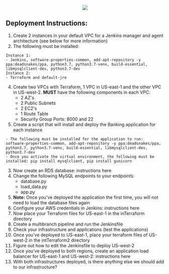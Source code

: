 <p align="center">
<img src="https://github.com/kura-labs-org/kuralabs_deployment_1/blob/main/Kuralogo.png">
</p>

## Deployment Instructions:
1. Create 2 instances in your default VPC for a Jenkins manager and agent architecture (see below for more information)
2. The following must be installed:
```
Instance 1:
- Jenkins, software-properties-common, add-apt-repository -y ppa:deadsnakes/ppa, python3.7, python3.7-venv, build-essential, libmysqlclient-dev, python3.7-dev
Instance 2:
- Terraform and default-jre
```
4. Create two VPCs with Terraform, 1 VPC in US-east-1 and the other VPC in US-west-2. **MUST** have the following components in each VPC:
    - 2 AZ's
    - 2 Public Subnets
    - 2 EC2's
    - 1 Route Table
    - Security Group Ports: 8000 and 22     
5. Create a script that will install and deploy the Banking application for each instance
```
- The following must be installed for the application to run: software-properties-common, add-apt-repository -y ppa:deadsnakes/ppa, python3.7, python3.7-venv, build-essential, libmysqlclient-dev, python3.7-dev
- Once you activate the virtual environment, the following must be installed: pip install mysqlclient, pip install gunicorn
```
3. Now create an RDS database: instructions here
4. Change the following MySQL endpoints to your endpoints:
   - database.py
   - load_data.py
   - app.py
4. **Note:** Once you've deployed the application the first time, you will not need to load the database files again
5. Configure your AWS credentials in Jenkins: instructions here
6. Now place your Terraform files for US-east-1 in the inTerraform directory
7. Create a multibranch pipeline and run the Jenkinsfile 
8. Check your infrastructure and applications (test the applications)
9. Once you've deployed to US-east-1, place your terraform files of US-west-2 in the intTerraform2 directory
10. Figure out how to edit the Jenkinsfile to deploy US-west-2
11. Once you've deployed to both regions, create an application load balancer for US-east-1 and US-west-2: instructions here
12. With both infrastructures deployed, is there anything else we should add to our infrastructure?  

